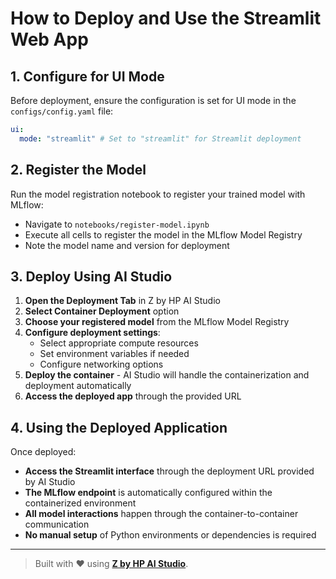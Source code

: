 # How to Deploy and Use the Streamlit Web App

## 1. Configure for UI Mode

Before deployment, ensure the configuration is set for UI mode in the `configs/config.yaml` file:

```yaml
ui:
  mode: "streamlit" # Set to "streamlit" for Streamlit deployment
```

## 2. Register the Model

Run the model registration notebook to register your trained model with MLflow:

- Navigate to `notebooks/register-model.ipynb`
- Execute all cells to register the model in the MLflow Model Registry
- Note the model name and version for deployment

## 3. Deploy Using AI Studio

1. **Open the Deployment Tab** in Z by HP AI Studio
2. **Select Container Deployment** option
3. **Choose your registered model** from the MLflow Model Registry
4. **Configure deployment settings**:
   - Select appropriate compute resources
   - Set environment variables if needed
   - Configure networking options
5. **Deploy the container** - AI Studio will handle the containerization and deployment automatically
6. **Access the deployed app** through the provided URL

## 4. Using the Deployed Application

Once deployed:

- **Access the Streamlit interface** through the deployment URL provided by AI Studio
- **The MLflow endpoint** is automatically configured within the containerized environment
- **All model interactions** happen through the container-to-container communication
- **No manual setup** of Python environments or dependencies is required

---

> Built with ❤️ using [**Z by HP AI Studio**](https://zdocs.datascience.hp.com/docs/aistudio/overview).